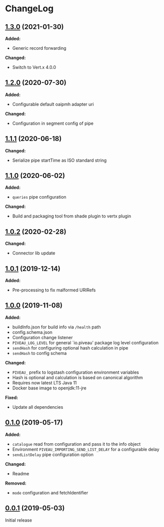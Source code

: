# ChangeLog

## [1.3.0](https://gitlab.fokus.fraunhofer.de/piveau/consus/piveau-consus-importing-oaipmh/tags/1.3.0) (2021-01-30)

**Added:**
* Generic record forwarding

**Changed:**
* Switch to Vert.x 4.0.0

## [1.2.0](https://gitlab.fokus.fraunhofer.de/piveau/consus/piveau-consus-importing-oaipmh/tags/1.2.0) (2020-07-30)

**Added:**
* Configurable default oaipmh adapter uri

**Changed:**
* Configuration in segment config of pipe
 
## [1.1.1](https://gitlab.fokus.fraunhofer.de/piveau/consus/piveau-consus-importing-oaipmh/tags/1.1.1) (2020-06-18)

**Changed:**
* Serialize pipe startTime as ISO standard string
 
## [1.1.0](https://gitlab.fokus.fraunhofer.de/viaduct/piveau-importing-oaipmh/tags/1.1.0) (2020-06-02)

**Added:**
* `queries` pipe configuration

**Changed:**
* Build and packaging tool from shade plugin to vertx plugin
 
## [1.0.2](https://gitlab.fokus.fraunhofer.de/viaduct/piveau-importing-oaipmh/tags/1.0.2) (2020-02-28)

**Changed:**
* Connector lib update

## [1.0.1](https://gitlab.fokus.fraunhofer.de/viaduct/piveau-importing-oaipmh/tags/1.0.1) (2019-12-14)

**Added:**
* Pre-processing to fix malformed URIRefs

## [1.0.0](https://gitlab.fokus.fraunhofer.de/viaduct/piveau-importing-oaipmh/tags/1.0.0) (2019-11-08)

**Added:**
* buildInfo.json for build info via `/health` path
* config.schema.json
* Configuration change listener
* `PIVEAU_LOG_LEVEL` for general `io.piveau' package log level configuration
* `sendHash` for configuring optional hash calculation in pipe
* `sendHash` to config schema
 
**Changed:**
* `PIVEAU_` prefix to logstash configuration environment variables
* Hash is optional and calculation is based on canonical algorithm
* Requires now latest LTS Java 11
* Docker base image to openjdk:11-jre

**Fixed:**
* Update all dependencies

## [0.1.0](https://gitlab.fokus.fraunhofer.de/viaduct/piveau-importing-oaipmh/tags/0.1.0) (2019-05-17)

**Added:**
* `catalogue` read from configuration and pass it to the info object
* Environment `PIVEAU_IMPORTING_SEND_LIST_DELAY` for a configurable delay
* `sendListDelay` pipe configuration option

**Changed:**
* Readme

**Removed:**
* `mode` configuration and fetchIdentifier

## [0.0.1](https://gitlab.fokus.fraunhofer.de/viaduct/piveau-importing-oaipmh/tags/0.0.1) (2019-05-03)
Initial release

